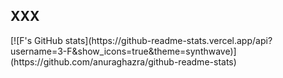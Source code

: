 <h2>XXX</h2>
[![F's GitHub stats](https://github-readme-stats.vercel.app/api?username=3-F&show_icons=true&theme=synthwave)](https://github.com/anuraghazra/github-readme-stats)
